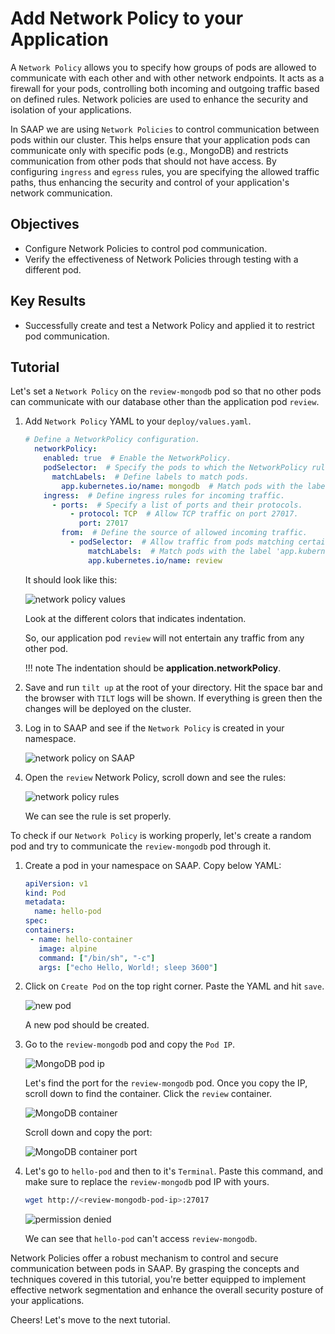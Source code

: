 # Add Network Policy to your Application

A `Network Policy` allows you to specify how groups of pods are allowed to communicate with each other and with other network endpoints. It acts as a firewall for your pods, controlling both incoming and outgoing traffic based on defined rules. Network policies are used to enhance the security and isolation of your applications.

In SAAP we are using `Network Policies` to control communication between pods within our cluster. This helps ensure that your application pods can communicate only with specific pods (e.g., MongoDB) and restricts communication from other pods that should not have access. By configuring `ingress` and `egress` rules, you are specifying the allowed traffic paths, thus enhancing the security and control of your application's network communication.

## Objectives

- Configure Network Policies to control pod communication.
- Verify the effectiveness of Network Policies through testing with a different pod.

## Key Results

- Successfully create and test a Network Policy and applied it to restrict pod communication.

## Tutorial

Let's set a `Network Policy` on the `review-mongodb` pod so that no other pods can communicate with our database other than the application pod `review`.

1. Add `Network Policy` YAML to your `deploy/values.yaml`.

    ```yaml
    # Define a NetworkPolicy configuration.
      networkPolicy:
        enabled: true  # Enable the NetworkPolicy.
        podSelector:  # Specify the pods to which the NetworkPolicy rules will apply.
          matchLabels:  # Define labels to match pods.
            app.kubernetes.io/name: mongodb  # Match pods with the label 'app.kubernetes.io/name' equal to 'mongodb'.
        ingress:  # Define ingress rules for incoming traffic.
          - ports:  # Specify a list of ports and their protocols.
              - protocol: TCP  # Allow TCP traffic on port 27017.
                port: 27017
            from:  # Define the source of allowed incoming traffic.
              - podSelector:  # Allow traffic from pods matching certain labels.
                  matchLabels:  # Match pods with the label 'app.kubernetes.io/name' equal to 'review'.
                  app.kubernetes.io/name: review
    ```

    It should look like this:

    ![network policy values](images/network-policies-values.png)

    Look at the different colors that indicates indentation.

    So, our application pod `review` will not entertain any traffic from any other pod.

    !!! note
        The indentation should be **application.networkPolicy**.

1. Save and run `tilt up` at the root of your directory. Hit the space bar and the browser with `TILT` logs will be shown. If everything is green then the changes will be deployed on the cluster.

1. Log in to SAAP and see if the `Network Policy` is created in your namespace.

    ![network policy on SAAP](images/network-policy.png)

1. Open the `review` Network Policy, scroll down and see the rules:

    ![network policy rules](images/network-policy-rules.png)

    We can see the rule is set properly.

To check if our `Network Policy` is working properly, let's create a random pod and try to communicate the `review-mongodb` pod through it.

1. Create a pod in your namespace on SAAP. Copy below YAML:

    ```yaml
    apiVersion: v1
    kind: Pod
    metadata:
      name: hello-pod
    spec:
    containers:
     - name: hello-container
       image: alpine
       command: ["/bin/sh", "-c"]
       args: ["echo Hello, World!; sleep 3600"]
    ```

1. Click on `Create Pod` on the top right corner. Paste the YAML and hit `save`.

    ![new pod](images/new-pod.png)

    A new pod should be created.

1. Go to the `review-mongodb` pod and copy the `Pod IP`.

    ![MongoDB pod ip](images/mongodb-pod-ip.png)

    Let's find the port for the `review-mongodb` pod. Once you copy the IP, scroll down to find the container. Click the `review` container.

    ![MongoDB container](images/mongodb-container.png)

    Scroll down and copy the port:

    ![MongoDB container port](images/container-port.png)

1. Let's go to `hello-pod` and then to it's `Terminal`. Paste this command, and make sure to replace the `review-mongodb` pod IP with yours.

    ```sh
    wget http://<review-mongodb-pod-ip>:27017
    ```

    ![permission denied](images/permission-denied.png)

    We can see that `hello-pod` can't access `review-mongodb`.

Network Policies offer a robust mechanism to control and secure communication between pods in SAAP. By grasping the concepts and techniques covered in this tutorial, you're better equipped to implement effective network segmentation and enhance the overall security posture of your applications.

Cheers! Let's move to the next tutorial.
